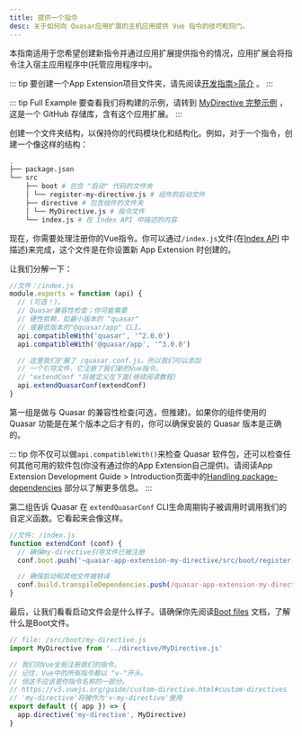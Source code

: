 ```yaml
---
title: 提供一个指令
desc: 关于如何向 Quasar应用扩展的主机应用提供 Vue 指令的技巧和窍门。
---
```


本指南适用于您希望创建新指令并通过应用扩展提供指令的情况，应用扩展会将指令注入宿主应用程序中(托管应用程序中)。

::: tip
要创建一个App Extension项目文件夹，请先阅读[开发指南>简介](/app-extensions/development-guide/introduction) 。
:::

::: tip Full Example
要查看我们将构建的示例，请转到 [MyDirective 完整示例](https://github.com/quasarframework/app-extension-examples/tree/v2/my-directive) ，这是一个 GitHub 存储库，含有这个应用扩展。
:::

创建一个文件夹结构，以保持你的代码模块化和结构化。例如，对于一个指令，创建一个像这样的结构：

```bash
.
├── package.json
└── src
    ├── boot # 包含 "启动" 代码的文件夹
    │ └── register-my-directive.js # 组件的启动文件
    ├── directive # 包含组件的文件夹
    │ └── MyDirective.js # 指令文件
    └── index.js # 在 Index API 中描述的内容
```

现在，你需要处理注册你的Vue指令。你可以通过`/index.js`文件(在[Index API](/app-extensions/development-guide/index-api) 中描述)来完成，这个文件是在你设置新 App Extension 时创建的。

让我们分解一下：

```js
//文件：/index.js
module.exports = function (api) {
  // (可选！)。
  // Quasar兼容性检查；你可能需要
  // 硬性依赖，如最小版本的 "quasar"
  // 或最低版本的"@quasar/app" CLI。
  api.compatibleWith('quasar', '^2.0.0')
  api.compatibleWith('@quasar/app', '^3.0.0')

  // 这里我们扩展了 /quasar.conf.js，所以我们可以添加
  // 一个引导文件，它注册了我们新的Vue指令。
  // "extendConf "将被定义在下面(继续阅读教程)
  api.extendQuasarConf(extendConf)
}
```

第一组是做与 Quasar 的兼容性检查(可选，但推建)。如果你的组件使用的 Quasar 功能是在某个版本之后才有的，你可以确保安装的 Quasar 版本是正确的。

::: tip
你不仅可以做`api.compatibleWith()`来检查 Quasar 软件包，还可以检查任何其他可用的软件包(你没有通过你的App Extension自己提供)。请阅读App Extension Development Guide > Introduction页面中的[Handling package-dependencies](/app-extensions/development-guide/introduction#handling-package-dependencies) 部分以了解更多信息。
:::

第二组告诉 Quasar 在 `extendQuasarConf` CLI生命周期钩子被调用时调用我们的自定义函数。它看起来会像这样。

```js
//文件: /index.js
function extendConf (conf) {
  // 确保my-directive引导文件已被注册
  conf.boot.push('~quasar-app-extension-my-directive/src/boot/register-my-directive.js')

  // 确保启动和其他文件被转译
  conf.build.transpileDependencies.push(/quasar-app-extension-my-directive[/\/]src/)
}
```

最后，让我们看看启动文件会是什么样子。请确保你先阅读[Boot files](/quasar-cli/boot-files) 文档，了解什么是Boot文件。

```js
// file: /src/boot/my-directive.js
import MyDirective from '../directive/MyDirective.js'

// 我们向Vue全局注册我们的指令。
// 记住，Vue中的所有指令都以 "v-"开头。
// 但这不应该是你指令名称的一部分。
// https://v3.vuejs.org/guide/custom-directive.html#custom-directives
// 'my-directive'将被作为'v-my-directive'使用
export default ({ app }) => {
  app.directive('my-directive', MyDirective)
}
```

